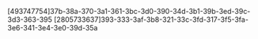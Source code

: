 [493747754]37b-38a-370-3a1-361-3bc-3d0-390-34d-3b1-39b-3ed-39c-3d3-363-395
[2805733637]393-333-3af-3b8-321-33c-3fd-317-3f5-3fa-3e6-341-3e4-3e0-39d-35a


